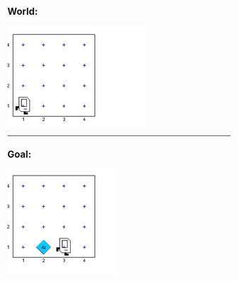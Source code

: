 ## World:
<img src="/Images/Example_8_world.PNG"/>
<hr>

## Goal:
<img src="/Images/Example_8_Goal.PNG"/>
